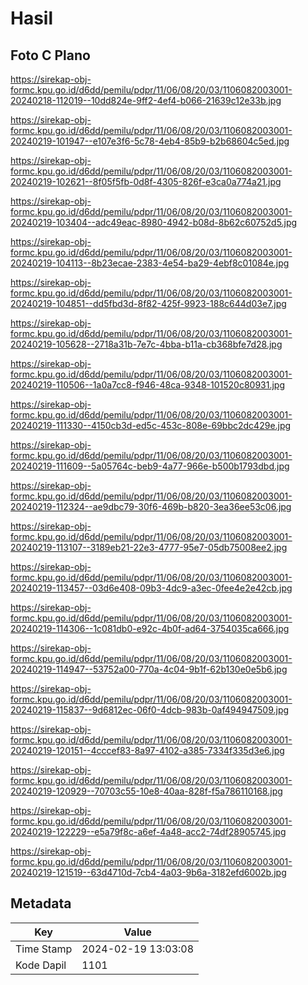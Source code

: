 # Hasil

## Foto C Plano

https://sirekap-obj-formc.kpu.go.id/d6dd/pemilu/pdpr/11/06/08/20/03/1106082003001-20240218-112019--10dd824e-9ff2-4ef4-b066-21639c12e33b.jpg

https://sirekap-obj-formc.kpu.go.id/d6dd/pemilu/pdpr/11/06/08/20/03/1106082003001-20240219-101947--e107e3f6-5c78-4eb4-85b9-b2b68604c5ed.jpg

https://sirekap-obj-formc.kpu.go.id/d6dd/pemilu/pdpr/11/06/08/20/03/1106082003001-20240219-102621--8f05f5fb-0d8f-4305-826f-e3ca0a774a21.jpg

https://sirekap-obj-formc.kpu.go.id/d6dd/pemilu/pdpr/11/06/08/20/03/1106082003001-20240219-103404--adc49eac-8980-4942-b08d-8b62c60752d5.jpg

https://sirekap-obj-formc.kpu.go.id/d6dd/pemilu/pdpr/11/06/08/20/03/1106082003001-20240219-104113--8b23ecae-2383-4e54-ba29-4ebf8c01084e.jpg

https://sirekap-obj-formc.kpu.go.id/d6dd/pemilu/pdpr/11/06/08/20/03/1106082003001-20240219-104851--dd5fbd3d-8f82-425f-9923-188c644d03e7.jpg

https://sirekap-obj-formc.kpu.go.id/d6dd/pemilu/pdpr/11/06/08/20/03/1106082003001-20240219-105628--2718a31b-7e7c-4bba-b11a-cb368bfe7d28.jpg

https://sirekap-obj-formc.kpu.go.id/d6dd/pemilu/pdpr/11/06/08/20/03/1106082003001-20240219-110506--1a0a7cc8-f946-48ca-9348-101520c80931.jpg

https://sirekap-obj-formc.kpu.go.id/d6dd/pemilu/pdpr/11/06/08/20/03/1106082003001-20240219-111330--4150cb3d-ed5c-453c-808e-69bbc2dc429e.jpg

https://sirekap-obj-formc.kpu.go.id/d6dd/pemilu/pdpr/11/06/08/20/03/1106082003001-20240219-111609--5a05764c-beb9-4a77-966e-b500b1793dbd.jpg

https://sirekap-obj-formc.kpu.go.id/d6dd/pemilu/pdpr/11/06/08/20/03/1106082003001-20240219-112324--ae9dbc79-30f6-469b-b820-3ea36ee53c06.jpg

https://sirekap-obj-formc.kpu.go.id/d6dd/pemilu/pdpr/11/06/08/20/03/1106082003001-20240219-113107--3189eb21-22e3-4777-95e7-05db75008ee2.jpg

https://sirekap-obj-formc.kpu.go.id/d6dd/pemilu/pdpr/11/06/08/20/03/1106082003001-20240219-113457--03d6e408-09b3-4dc9-a3ec-0fee4e2e42cb.jpg

https://sirekap-obj-formc.kpu.go.id/d6dd/pemilu/pdpr/11/06/08/20/03/1106082003001-20240219-114306--1c081db0-e92c-4b0f-ad64-3754035ca666.jpg

https://sirekap-obj-formc.kpu.go.id/d6dd/pemilu/pdpr/11/06/08/20/03/1106082003001-20240219-114947--53752a00-770a-4c04-9b1f-62b130e0e5b6.jpg

https://sirekap-obj-formc.kpu.go.id/d6dd/pemilu/pdpr/11/06/08/20/03/1106082003001-20240219-115837--9d6812ec-06f0-4dcb-983b-0af494947509.jpg

https://sirekap-obj-formc.kpu.go.id/d6dd/pemilu/pdpr/11/06/08/20/03/1106082003001-20240219-120151--4cccef83-8a97-4102-a385-7334f335d3e6.jpg

https://sirekap-obj-formc.kpu.go.id/d6dd/pemilu/pdpr/11/06/08/20/03/1106082003001-20240219-120929--70703c55-10e8-40aa-828f-f5a786110168.jpg

https://sirekap-obj-formc.kpu.go.id/d6dd/pemilu/pdpr/11/06/08/20/03/1106082003001-20240219-122229--e5a79f8c-a6ef-4a48-acc2-74df28905745.jpg

https://sirekap-obj-formc.kpu.go.id/d6dd/pemilu/pdpr/11/06/08/20/03/1106082003001-20240219-121519--63d4710d-7cb4-4a03-9b6a-3182efd6002b.jpg


## Metadata

| Key        | Value               |
| ---------- | ------------------- |
| Time Stamp | 2024-02-19 13:03:08 |
| Kode Dapil | 1101                |



